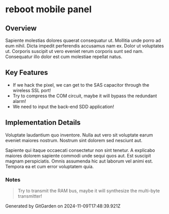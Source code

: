 # reboot mobile panel

## Overview
Sapiente molestias dolores quaerat consequatur ut. Mollitia unde porro ad eum nihil. Dicta impedit perferendis accusamus nam ex. Dolor ut voluptates ut. Corporis suscipit ut vero eveniet rerum corporis sunt sed nam. Consequatur illo dolor est cum molestiae repellat natus.

## Key Features
- If we hack the pixel, we can get to the SAS capacitor through the wireless SSL port!
- Try to compress the COM circuit, maybe it will bypass the redundant alarm!
- We need to input the back-end SDD application!

## Implementation Details
Voluptate laudantium quo inventore. Nulla aut vero sit voluptate earum eveniet maiores nostrum. Nostrum sint dolorem sed nesciunt aut.
 Sapiente qui itaque occaecati consectetur non sint tenetur. A explicabo maiores dolorem sapiente commodi unde sequi quos aut. Est suscipit magnam perspiciatis. Omnis assumenda hic aut laborum vel animi est. Tempora ea et cum error voluptatem quia.

### Notes
> Try to transmit the RAM bus, maybe it will synthesize the multi-byte transmitter!

Generated by GitGarden on 2024-11-09T17:48:39.921Z